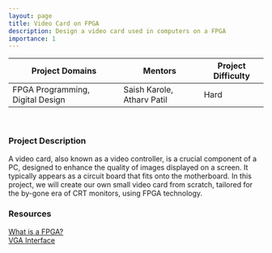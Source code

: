 ```yaml
---
layout: page
title: Video Card on FPGA
description: Design a video card used in computers on a FPGA
importance: 1
---
```


| Project Domains                              | Mentors                         | Project Difficulty |
|----------------------------------------------|---------------------------------|--------------------|
|FPGA Programming, Digital Design              |Saish Karole, Atharv Patil       | Hard               |

<br>

### Project Description

A video card, also known as a video controller, is a crucial component of a PC, designed to enhance the quality of images displayed on a screen. It typically appears as a circuit board that fits onto the motherboard. In this project, we will create our own small video card from scratch, tailored for the by-gone era of CRT monitors, using FPGA technology.


### Resources

[What is a FPGA?](https://www.youtube.com/watch?v=WY-F3knih7c)<br>
[VGA Interface](https://www.pcmag.com/encyclopedia/term/vga)<br>
